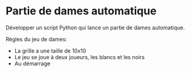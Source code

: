 # Partie de dames automatique

Développer un script Python qui lance un partie de dames automatique.

Règles du jeu de dames:

- La grille a une taille de 10x10
- Le jeu se joue à deux joueurs, les blancs et les noirs
- Au démarrage
